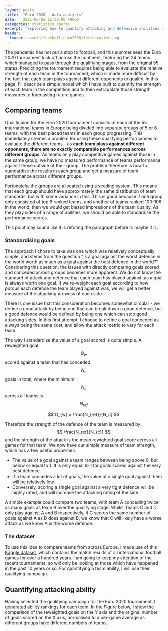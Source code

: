 ```yaml
---
layout: posts
title:  "Euro 2020 - data analysis"
date:   2021-06-02 12:00:00 +0000
categories: statistics sports
excerpt: "Exploring how to quantify attacking and defensive abilities of all teams in this summer's tournament"
header:
  teaser: assets/football_euro2020/introscatter.png
---
```

<head>
<link rel="stylesheet" href="https://cdn.jsdelivr.net/npm/katex@0.10.2/dist/katex.min.css" integrity="sha384-yFRtMMDnQtDRO8rLpMIKrtPCD5jdktao2TV19YiZYWMDkUR5GQZR/NOVTdquEx1j" crossorigin="anonymous">
<script defer src="https://cdn.jsdelivr.net/npm/katex@0.10.2/dist/katex.min.js" integrity="sha384-9Nhn55MVVN0/4OFx7EE5kpFBPsEMZxKTCnA+4fqDmg12eCTqGi6+BB2LjY8brQxJ" crossorigin="anonymous"></script>
<script defer src="https://cdn.jsdelivr.net/npm/katex@0.10.2/dist/contrib/auto-render.min.js" integrity="sha384-kWPLUVMOks5AQFrykwIup5lo0m3iMkkHrD0uJ4H5cjeGihAutqP0yW0J6dpFiVkI" crossorigin="anonymous" onload="renderMathInElement(document.body);"></script>
</head>

The pandemic has not put a stop to football, and this summer sees the Euro 2020 tournament kick off across the continent, featuring the 24 teams which managed to pass through the qualifying stages, from the original 55 states. Predicting the tournament requires being able to evaluate the relative strength of each team in the tournament, which is made more difficult by the fact that each team plays against different opponents to qualify. In this page, I'll describe a simple model which I have built to quantify the strength of each team in the competition and to then extrapolate those strength measures to forecasting future games. 

## Comparing teams

Qualificaion for the Euro 2020 tournament consists of each of the 55 international teams in Europe being divided into separate groups of 5 or 6 teams, with the best placed teams in each group progressing. This immediately creates a problem for using these qualifying performances to evaluate the different teams - as
<b>each team plays against different opponents,  there are no exactly comparable performances across different groups</b>.  As teams only play competitive games against those in the same group, we have no measured performance of teams performance against those outside of their group. The problem therefore is how to standardise the results in each group and get a measure of team performance across different groups.  

Fortunately, the groups are allocated using a seeding system. This means that each group should have approximately the same distribution of team standards, but with some variance in this. This is good because if one group only consisted of top 6 ranked teams, and another of teams ranked 100-106 in the world, then we would get biased impressions of the team quality. As they play sides of a range of abilities, we should be able to standardise the performance scores. 

This point may sound like it is refuting the paragraph before it: maybe it is.  
  

### Standardising goals

The approach I chose to take was one which was relatively conceptually simple, and stems from the question "Is a goal against the worst defence in the world worth as much as a goal against the best defence in the world?" Considering this question, the issues with directly comparing goals scored and conceded across groups becomes more apparent. We do not know the standard of attack and defence that each team has played against, as a goal is always worth one goal. If we re-weight each goal according to how porous each defence the team played against was, we will get a better measure of the attacking prowess of each side.  

There is one issue that this consideration becomes somewhat circular - we define a good attack by being one that can break down a good defence, but a good defence would be defined by being one which can stop good attacking sides. In this first attempt, I choose to define a goal conceded as always being the same cost, and allow the attack metric to vary for each team. 

The way I standardise the value of a goal scored is quite simple. A reweighted goal $$ G_{w} $$ scored against a team that has conceded $$ N_c $$ goals in total, where the minimum $$ N_c $$ across all teams is $$ N_{ref} $$

$$ G_{w} = \frac{N_{ref}}{N_c} $$

Therefore the strength of the defence of the team is measured by $$ \frac{N_ref}{N_{c}} $$ and the strength of the attack is the mean rewighted goal score across all games for that team. We now have our simple measure of team strength, which has a few useful properties:
- The value of a goal against a team ranges between being above 0, but below or equal to 1. It is only equal to 1 for goals scored against the very best defence.
- If a team concedes a lot of goals, the value of a single goal against them will be relatively low. 
- Conversely, scoring a single goal against a very tight defence will be highly rated, and will increase the attacking rating of the side

A simple example could compare two teams, with team A conceding twice as many goals as team B over the qualifying stage. Whilst Teams C and D only play against A and B respectively, if C scores the same number of goals against A as D does against B, we know that C will likely have a worse attack as we know A is the worse defence. 

### The dataset

To use this idea to compare teams from across Europe, I made use of this [Kaggle dataset](https://www.kaggle.com/martj42/international-football-results-from-1872-to-2017), which contains the match results of all international football games for over a hundred years. I am going to keep my attention of the recent tournaments, so will only be looking at those which have happened in the past 10 years or so. For quantifying a team ability, I will use their qualifying campaign.  

## Quantifying attacking ability

Having selected the qualifying campaign for the Euro 2020 tournament, I generated ability rankings for each team. In the Figure below, I show the comparison of the reweighted goals on the Y axis and the original number of goals scored on the X axis, normalised to a per-game average as different groups have different numbers of teams. 


<script src="https://cdn.plot.ly/plotly-latest.min.js"></script> 
<div>                            <div id="7429136f-1468-4431-9ac8-41b394221195" class="plotly-graph-div" style="height:100%; width:100%;"></div>            <script type="text/javascript">                                    window.PLOTLYENV=window.PLOTLYENV || {};                                    if (document.getElementById("7429136f-1468-4431-9ac8-41b394221195")) {                    Plotly.newPlot(                        "7429136f-1468-4431-9ac8-41b394221195",                        [{"customdata": [["Albania"], ["Andorra"], ["Armenia"], ["Azerbaijan"], ["Belarus"], ["Bosnia and Herzegovina"], ["Bulgaria"], ["Cyprus"], ["Estonia"], ["Faroe Islands"], ["Georgia"], ["Gibraltar"], ["Greece"], ["Iceland"], ["Israel"], ["Kazakhstan"], ["Kosovo"], ["Latvia"], ["Liechtenstein"], ["Lithuania"], ["Luxembourg"], ["Malta"], ["Moldova"], ["Montenegro"], ["Northern Ireland"], ["Norway"], ["Republic of Ireland"], ["Romania"], ["San Marino"], ["Serbia"], ["Slovenia"]], "hovertemplate": "Qualified=False<br>Goals Scored Per Game=%{x}<br>Reweighted Goals=%{y}<br>Team name=%{customdata[0]}<extra></extra>", "legendgroup": "False", "marker": {"color": "#636efa", "symbol": "circle"}, "mode": "markers", "name": "False", "orientation": "v", "showlegend": true, "type": "scatter", "x": [1.6, 0.3, 1.4, 0.625, 0.5, 2.0, 0.75, 1.5, 0.25, 0.4, 0.875, 0.375, 1.2, 1.4, 1.6, 1.3, 1.625, 0.3, 0.2, 0.625, 0.875, 0.3, 0.4, 0.375, 1.125, 1.9, 0.875, 1.7, 0.1, 2.125, 1.6], "xaxis": "x", "y": [0.30332167832167833, 0.05439560439560439, 0.3412306858227162, 0.23782467532467533, 0.11126373626373626, 0.384705069124424, 0.1555397727272727, 0.2374613003095975, 0.05228365384615385, 0.10222222222222221, 0.1350806451612903, 0.13068181818181818, 0.19562049335863377, 0.381978021978022, 0.39584748584748586, 0.1343343653250774, 0.42914438502673796, 0.07307692307692307, 0.03342857142857143, 0.15349264705882354, 0.2049264705882353, 0.04727272727272727, 0.14227272727272727, 0.10799632352941177, 0.23514766483516483, 0.4177777777777778, 0.25788123167155425, 0.30070707070707065, 0.01764705882352941, 0.605625, 0.41710622710622713], "yaxis": "y"}, {"customdata": [["Austria"], ["Belgium"], ["Croatia"], ["Czech Republic"], ["Denmark"], ["England"], ["Finland"], ["France"], ["Germany"], ["Hungary"], ["Italy"], ["Netherlands"], ["North Macedonia"], ["Poland"], ["Portugal"], ["Russia"], ["Scotland"], ["Slovakia"], ["Spain"], ["Sweden"], ["Switzerland"], ["Turkey"], ["Ukraine"], ["Wales"]], "hovertemplate": "Qualified=True<br>Goals Scored Per Game=%{x}<br>Reweighted Goals=%{y}<br>Team name=%{customdata[0]}<extra></extra>", "legendgroup": "True", "marker": {"color": "#EF553B", "symbol": "circle"}, "mode": "markers", "name": "True", "orientation": "v", "showlegend": true, "type": "scatter", "x": [1.9, 4.0, 2.125, 1.625, 2.875, 4.625, 1.6, 2.5, 3.75, 1.0, 3.7, 3.0, 1.2, 1.8, 2.75, 3.3, 1.6, 1.625, 3.1, 2.3, 2.375, 1.8, 2.125, 1.25], "xaxis": "x", "y": [0.3406260406260406, 0.6577321981424148, 0.625, 0.3417028743315508, 0.7156158357771261, 0.8406166443850267, 0.2791854161019246, 0.5391658341658341, 0.7979052197802197, 0.2870670995670996, 0.5658297641637301, 0.6783997252747253, 0.2353896103896104, 0.337953712953713, 0.4862316176470588, 0.5553250773993808, 0.19749999999999998, 0.3982683982683982, 0.535151515151515, 0.39686868686868687, 0.6357404692082111, 0.3788661338661338, 0.4247242647058823, 0.3268398268398268], "yaxis": "y"}],                        {"legend": {"title": {"text": "Qualified"}, "tracegroupgap": 0}, "margin": {"t": 60}, "template": {"data": {"bar": [{"error_x": {"color": "#2a3f5f"}, "error_y": {"color": "#2a3f5f"}, "marker": {"line": {"color": "#E5ECF6", "width": 0.5}}, "type": "bar"}], "barpolar": [{"marker": {"line": {"color": "#E5ECF6", "width": 0.5}}, "type": "barpolar"}], "carpet": [{"aaxis": {"endlinecolor": "#2a3f5f", "gridcolor": "white", "linecolor": "white", "minorgridcolor": "white", "startlinecolor": "#2a3f5f"}, "baxis": {"endlinecolor": "#2a3f5f", "gridcolor": "white", "linecolor": "white", "minorgridcolor": "white", "startlinecolor": "#2a3f5f"}, "type": "carpet"}], "choropleth": [{"colorbar": {"outlinewidth": 0, "ticks": ""}, "type": "choropleth"}], "contour": [{"colorbar": {"outlinewidth": 0, "ticks": ""}, "colorscale": [[0.0, "#0d0887"], [0.1111111111111111, "#46039f"], [0.2222222222222222, "#7201a8"], [0.3333333333333333, "#9c179e"], [0.4444444444444444, "#bd3786"], [0.5555555555555556, "#d8576b"], [0.6666666666666666, "#ed7953"], [0.7777777777777778, "#fb9f3a"], [0.8888888888888888, "#fdca26"], [1.0, "#f0f921"]], "type": "contour"}], "contourcarpet": [{"colorbar": {"outlinewidth": 0, "ticks": ""}, "type": "contourcarpet"}], "heatmap": [{"colorbar": {"outlinewidth": 0, "ticks": ""}, "colorscale": [[0.0, "#0d0887"], [0.1111111111111111, "#46039f"], [0.2222222222222222, "#7201a8"], [0.3333333333333333, "#9c179e"], [0.4444444444444444, "#bd3786"], [0.5555555555555556, "#d8576b"], [0.6666666666666666, "#ed7953"], [0.7777777777777778, "#fb9f3a"], [0.8888888888888888, "#fdca26"], [1.0, "#f0f921"]], "type": "heatmap"}], "heatmapgl": [{"colorbar": {"outlinewidth": 0, "ticks": ""}, "colorscale": [[0.0, "#0d0887"], [0.1111111111111111, "#46039f"], [0.2222222222222222, "#7201a8"], [0.3333333333333333, "#9c179e"], [0.4444444444444444, "#bd3786"], [0.5555555555555556, "#d8576b"], [0.6666666666666666, "#ed7953"], [0.7777777777777778, "#fb9f3a"], [0.8888888888888888, "#fdca26"], [1.0, "#f0f921"]], "type": "heatmapgl"}], "histogram": [{"marker": {"colorbar": {"outlinewidth": 0, "ticks": ""}}, "type": "histogram"}], "histogram2d": [{"colorbar": {"outlinewidth": 0, "ticks": ""}, "colorscale": [[0.0, "#0d0887"], [0.1111111111111111, "#46039f"], [0.2222222222222222, "#7201a8"], [0.3333333333333333, "#9c179e"], [0.4444444444444444, "#bd3786"], [0.5555555555555556, "#d8576b"], [0.6666666666666666, "#ed7953"], [0.7777777777777778, "#fb9f3a"], [0.8888888888888888, "#fdca26"], [1.0, "#f0f921"]], "type": "histogram2d"}], "histogram2dcontour": [{"colorbar": {"outlinewidth": 0, "ticks": ""}, "colorscale": [[0.0, "#0d0887"], [0.1111111111111111, "#46039f"], [0.2222222222222222, "#7201a8"], [0.3333333333333333, "#9c179e"], [0.4444444444444444, "#bd3786"], [0.5555555555555556, "#d8576b"], [0.6666666666666666, "#ed7953"], [0.7777777777777778, "#fb9f3a"], [0.8888888888888888, "#fdca26"], [1.0, "#f0f921"]], "type": "histogram2dcontour"}], "mesh3d": [{"colorbar": {"outlinewidth": 0, "ticks": ""}, "type": "mesh3d"}], "parcoords": [{"line": {"colorbar": {"outlinewidth": 0, "ticks": ""}}, "type": "parcoords"}], "pie": [{"automargin": true, "type": "pie"}], "scatter": [{"marker": {"colorbar": {"outlinewidth": 0, "ticks": ""}}, "type": "scatter"}], "scatter3d": [{"line": {"colorbar": {"outlinewidth": 0, "ticks": ""}}, "marker": {"colorbar": {"outlinewidth": 0, "ticks": ""}}, "type": "scatter3d"}], "scattercarpet": [{"marker": {"colorbar": {"outlinewidth": 0, "ticks": ""}}, "type": "scattercarpet"}], "scattergeo": [{"marker": {"colorbar": {"outlinewidth": 0, "ticks": ""}}, "type": "scattergeo"}], "scattergl": [{"marker": {"colorbar": {"outlinewidth": 0, "ticks": ""}}, "type": "scattergl"}], "scattermapbox": [{"marker": {"colorbar": {"outlinewidth": 0, "ticks": ""}}, "type": "scattermapbox"}], "scatterpolar": [{"marker": {"colorbar": {"outlinewidth": 0, "ticks": ""}}, "type": "scatterpolar"}], "scatterpolargl": [{"marker": {"colorbar": {"outlinewidth": 0, "ticks": ""}}, "type": "scatterpolargl"}], "scatterternary": [{"marker": {"colorbar": {"outlinewidth": 0, "ticks": ""}}, "type": "scatterternary"}], "surface": [{"colorbar": {"outlinewidth": 0, "ticks": ""}, "colorscale": [[0.0, "#0d0887"], [0.1111111111111111, "#46039f"], [0.2222222222222222, "#7201a8"], [0.3333333333333333, "#9c179e"], [0.4444444444444444, "#bd3786"], [0.5555555555555556, "#d8576b"], [0.6666666666666666, "#ed7953"], [0.7777777777777778, "#fb9f3a"], [0.8888888888888888, "#fdca26"], [1.0, "#f0f921"]], "type": "surface"}], "table": [{"cells": {"fill": {"color": "#EBF0F8"}, "line": {"color": "white"}}, "header": {"fill": {"color": "#C8D4E3"}, "line": {"color": "white"}}, "type": "table"}]}, "layout": {"annotationdefaults": {"arrowcolor": "#2a3f5f", "arrowhead": 0, "arrowwidth": 1}, "autotypenumbers": "strict", "coloraxis": {"colorbar": {"outlinewidth": 0, "ticks": ""}}, "colorscale": {"diverging": [[0, "#8e0152"], [0.1, "#c51b7d"], [0.2, "#de77ae"], [0.3, "#f1b6da"], [0.4, "#fde0ef"], [0.5, "#f7f7f7"], [0.6, "#e6f5d0"], [0.7, "#b8e186"], [0.8, "#7fbc41"], [0.9, "#4d9221"], [1, "#276419"]], "sequential": [[0.0, "#0d0887"], [0.1111111111111111, "#46039f"], [0.2222222222222222, "#7201a8"], [0.3333333333333333, "#9c179e"], [0.4444444444444444, "#bd3786"], [0.5555555555555556, "#d8576b"], [0.6666666666666666, "#ed7953"], [0.7777777777777778, "#fb9f3a"], [0.8888888888888888, "#fdca26"], [1.0, "#f0f921"]], "sequentialminus": [[0.0, "#0d0887"], [0.1111111111111111, "#46039f"], [0.2222222222222222, "#7201a8"], [0.3333333333333333, "#9c179e"], [0.4444444444444444, "#bd3786"], [0.5555555555555556, "#d8576b"], [0.6666666666666666, "#ed7953"], [0.7777777777777778, "#fb9f3a"], [0.8888888888888888, "#fdca26"], [1.0, "#f0f921"]]}, "colorway": ["#636efa", "#EF553B", "#00cc96", "#ab63fa", "#FFA15A", "#19d3f3", "#FF6692", "#B6E880", "#FF97FF", "#FECB52"], "font": {"color": "#2a3f5f"}, "geo": {"bgcolor": "white", "lakecolor": "white", "landcolor": "#E5ECF6", "showlakes": true, "showland": true, "subunitcolor": "white"}, "hoverlabel": {"align": "left"}, "hovermode": "closest", "mapbox": {"style": "light"}, "paper_bgcolor": "white", "plot_bgcolor": "#E5ECF6", "polar": {"angularaxis": {"gridcolor": "white", "linecolor": "white", "ticks": ""}, "bgcolor": "#E5ECF6", "radialaxis": {"gridcolor": "white", "linecolor": "white", "ticks": ""}}, "scene": {"xaxis": {"backgroundcolor": "#E5ECF6", "gridcolor": "white", "gridwidth": 2, "linecolor": "white", "showbackground": true, "ticks": "", "zerolinecolor": "white"}, "yaxis": {"backgroundcolor": "#E5ECF6", "gridcolor": "white", "gridwidth": 2, "linecolor": "white", "showbackground": true, "ticks": "", "zerolinecolor": "white"}, "zaxis": {"backgroundcolor": "#E5ECF6", "gridcolor": "white", "gridwidth": 2, "linecolor": "white", "showbackground": true, "ticks": "", "zerolinecolor": "white"}}, "shapedefaults": {"line": {"color": "#2a3f5f"}}, "ternary": {"aaxis": {"gridcolor": "white", "linecolor": "white", "ticks": ""}, "baxis": {"gridcolor": "white", "linecolor": "white", "ticks": ""}, "bgcolor": "#E5ECF6", "caxis": {"gridcolor": "white", "linecolor": "white", "ticks": ""}}, "title": {"x": 0.05}, "xaxis": {"automargin": true, "gridcolor": "white", "linecolor": "white", "ticks": "", "title": {"standoff": 15}, "zerolinecolor": "white", "zerolinewidth": 2}, "yaxis": {"automargin": true, "gridcolor": "white", "linecolor": "white", "ticks": "", "title": {"standoff": 15}, "zerolinecolor": "white", "zerolinewidth": 2}}}, "xaxis": {"anchor": "y", "domain": [0.0, 1.0], "title": {"text": "Goals Scored Per Game"}}, "yaxis": {"anchor": "x", "domain": [0.0, 1.0], "title": {"text": "Reweighted Goals"}}},                        {"responsive": true}                    )                };                            </script>        </div>

Looking at the plot, there is a strong correlation between the number of goals scored and the reweighted version, but crucially there is also some disagreement. England come top of both scores, having the highest average goals per game and the highest reweighted goals measure. Belgium, who were in a group with San Marino ( a side that averaged 5 goals conceded every match) which they won 13-0 on aggregate against, but these goals are heavily down weighted due to the porous San Marino defence. Germany have a higher attacking rating than Belgium, despite scoring 0.25 fewer goals per game, they scored these goals against better defences.  

## Quantifying defensive capability

We can apply a similar approach to evaluate team defences. Now, for a conceded reweighted goal $$ G_{w} $$ conceded against a team scoring an average of $$ N_{s} $$ goals per game with a globally <b>worst</b> performing attack $$ N_{att} $$ we can define:
  
$$ G_w = \frac{N_{att}}{N_s}$$

which is the reverse fraction used previously, as we want goals against good attacks to be less significant in our calculations. Put another way, we want a team that concedes two goals to a very poor attack to have a worse defensive rating than a team that scored the same number against a very high scoring attack. Calculating this defensive score and plotting it against the average number of goals conceded by each team in Euro 2020 qualifying gives us the below figure:

<div>                            <div id="28fa5e3d-974b-466c-a483-eeca00bdf6a1" class="plotly-graph-div" style="height:100%; width:100%;"></div>            <script type="text/javascript">                                    window.PLOTLYENV=window.PLOTLYENV || {};                                    if (document.getElementById("28fa5e3d-974b-466c-a483-eeca00bdf6a1")) {                    Plotly.newPlot(                        "28fa5e3d-974b-466c-a483-eeca00bdf6a1",                        [{"customdata": [["Albania"], ["Andorra"], ["Armenia"], ["Azerbaijan"], ["Belarus"], ["Bosnia and Herzegovina"], ["Bulgaria"], ["Cyprus"], ["Estonia"], ["Faroe Islands"], ["Georgia"], ["Gibraltar"], ["Greece"], ["Iceland"], ["Israel"], ["Kazakhstan"], ["Kosovo"], ["Latvia"], ["Liechtenstein"], ["Lithuania"], ["Luxembourg"], ["Malta"], ["Moldova"], ["Montenegro"], ["Northern Ireland"], ["Norway"], ["Republic of Ireland"], ["Romania"], ["San Marino"], ["Serbia"], ["Slovenia"]], "hovertemplate": "Qualified=False<br>Goals Conceded Per Game=%{x}<br>Reweighted Goals=%{y}<br>Team name=%{customdata[0]}<extra></extra>", "legendgroup": "False", "marker": {"color": "#636efa", "symbol": "circle"}, "mode": "markers", "name": "False", "orientation": "v", "showlegend": true, "type": "scatter", "x": [1.4, 2.0, 2.5, 2.25, 2.0, 1.7, 2.125, 2.0, 3.25, 3.0, 1.375, 3.875, 1.4, 1.1, 1.8, 1.7, 2.0, 2.8, 3.1, 3.125, 2.0, 2.7, 2.6, 2.75, 1.625, 1.1, 0.625, 1.5, 5.1, 2.125, 1.1], "xaxis": "x", "y": [0.1287619047619048, 0.12948809523809524, 0.15868243243243246, 0.16149321266968325, 0.12833333333333335, 0.10131113256113258, 0.10651420651420651, 0.07856643356643357, 0.1686111111111111, 0.19566331884492189, 0.1184809850713741, 0.23337692056227527, 0.11244208494208494, 0.07555555555555556, 0.13464912280701755, 0.16640151515151516, 0.13073458073458072, 0.1760233918128655, 0.15455115830115831, 0.15756302521008403, 0.11566844919786096, 0.15993143695804152, 0.1749920634920635, 0.11832986832986833, 0.11416666666666667, 0.07804911585952755, 0.02448512585812357, 0.08076142319332694, 0.23877039627039628, 0.14676088617265087, 0.07094298245614035], "yaxis": "y"}, {"customdata": [["Austria"], ["Belgium"], ["Croatia"], ["Czech Republic"], ["Denmark"], ["England"], ["Finland"], ["France"], ["Germany"], ["Hungary"], ["Italy"], ["Netherlands"], ["North Macedonia"], ["Poland"], ["Portugal"], ["Russia"], ["Scotland"], ["Slovakia"], ["Spain"], ["Sweden"], ["Switzerland"], ["Turkey"], ["Ukraine"], ["Wales"]], "hovertemplate": "Qualified=True<br>Goals Conceded Per Game=%{x}<br>Reweighted Goals=%{y}<br>Team name=%{customdata[0]}<extra></extra>", "legendgroup": "True", "marker": {"color": "#EF553B", "symbol": "circle"}, "mode": "markers", "name": "True", "orientation": "v", "showlegend": true, "type": "scatter", "x": [0.9, 0.3, 0.875, 1.375, 0.75, 0.75, 1.0, 0.6, 0.875, 1.375, 0.4, 0.875, 1.3, 0.5, 0.75, 0.8, 1.9, 1.375, 0.5, 0.9, 0.75, 0.3, 0.5, 0.75], "xaxis": "x", "y": [0.08680555555555557, 0.01272727272727273, 0.09269230769230768, 0.07262647262647262, 0.05864661654135339, 0.07179487179487179, 0.04747747747747748, 0.07291666666666667, 0.03611111111111111, 0.09429864253393666, 0.02553571428571429, 0.052777777777777785, 0.10032894736842106, 0.03125, 0.049411764705882356, 0.02375, 0.07978438228438228, 0.0936764705882353, 0.04575649481760668, 0.03983821032657545, 0.06501035196687371, 0.018285714285714287, 0.030595874713521775, 0.0578393665158371], "yaxis": "y"}],                        {"legend": {"title": {"text": "Qualified"}, "tracegroupgap": 0}, "margin": {"t": 60}, "template": {"data": {"bar": [{"error_x": {"color": "#2a3f5f"}, "error_y": {"color": "#2a3f5f"}, "marker": {"line": {"color": "#E5ECF6", "width": 0.5}}, "type": "bar"}], "barpolar": [{"marker": {"line": {"color": "#E5ECF6", "width": 0.5}}, "type": "barpolar"}], "carpet": [{"aaxis": {"endlinecolor": "#2a3f5f", "gridcolor": "white", "linecolor": "white", "minorgridcolor": "white", "startlinecolor": "#2a3f5f"}, "baxis": {"endlinecolor": "#2a3f5f", "gridcolor": "white", "linecolor": "white", "minorgridcolor": "white", "startlinecolor": "#2a3f5f"}, "type": "carpet"}], "choropleth": [{"colorbar": {"outlinewidth": 0, "ticks": ""}, "type": "choropleth"}], "contour": [{"colorbar": {"outlinewidth": 0, "ticks": ""}, "colorscale": [[0.0, "#0d0887"], [0.1111111111111111, "#46039f"], [0.2222222222222222, "#7201a8"], [0.3333333333333333, "#9c179e"], [0.4444444444444444, "#bd3786"], [0.5555555555555556, "#d8576b"], [0.6666666666666666, "#ed7953"], [0.7777777777777778, "#fb9f3a"], [0.8888888888888888, "#fdca26"], [1.0, "#f0f921"]], "type": "contour"}], "contourcarpet": [{"colorbar": {"outlinewidth": 0, "ticks": ""}, "type": "contourcarpet"}], "heatmap": [{"colorbar": {"outlinewidth": 0, "ticks": ""}, "colorscale": [[0.0, "#0d0887"], [0.1111111111111111, "#46039f"], [0.2222222222222222, "#7201a8"], [0.3333333333333333, "#9c179e"], [0.4444444444444444, "#bd3786"], [0.5555555555555556, "#d8576b"], [0.6666666666666666, "#ed7953"], [0.7777777777777778, "#fb9f3a"], [0.8888888888888888, "#fdca26"], [1.0, "#f0f921"]], "type": "heatmap"}], "heatmapgl": [{"colorbar": {"outlinewidth": 0, "ticks": ""}, "colorscale": [[0.0, "#0d0887"], [0.1111111111111111, "#46039f"], [0.2222222222222222, "#7201a8"], [0.3333333333333333, "#9c179e"], [0.4444444444444444, "#bd3786"], [0.5555555555555556, "#d8576b"], [0.6666666666666666, "#ed7953"], [0.7777777777777778, "#fb9f3a"], [0.8888888888888888, "#fdca26"], [1.0, "#f0f921"]], "type": "heatmapgl"}], "histogram": [{"marker": {"colorbar": {"outlinewidth": 0, "ticks": ""}}, "type": "histogram"}], "histogram2d": [{"colorbar": {"outlinewidth": 0, "ticks": ""}, "colorscale": [[0.0, "#0d0887"], [0.1111111111111111, "#46039f"], [0.2222222222222222, "#7201a8"], [0.3333333333333333, "#9c179e"], [0.4444444444444444, "#bd3786"], [0.5555555555555556, "#d8576b"], [0.6666666666666666, "#ed7953"], [0.7777777777777778, "#fb9f3a"], [0.8888888888888888, "#fdca26"], [1.0, "#f0f921"]], "type": "histogram2d"}], "histogram2dcontour": [{"colorbar": {"outlinewidth": 0, "ticks": ""}, "colorscale": [[0.0, "#0d0887"], [0.1111111111111111, "#46039f"], [0.2222222222222222, "#7201a8"], [0.3333333333333333, "#9c179e"], [0.4444444444444444, "#bd3786"], [0.5555555555555556, "#d8576b"], [0.6666666666666666, "#ed7953"], [0.7777777777777778, "#fb9f3a"], [0.8888888888888888, "#fdca26"], [1.0, "#f0f921"]], "type": "histogram2dcontour"}], "mesh3d": [{"colorbar": {"outlinewidth": 0, "ticks": ""}, "type": "mesh3d"}], "parcoords": [{"line": {"colorbar": {"outlinewidth": 0, "ticks": ""}}, "type": "parcoords"}], "pie": [{"automargin": true, "type": "pie"}], "scatter": [{"marker": {"colorbar": {"outlinewidth": 0, "ticks": ""}}, "type": "scatter"}], "scatter3d": [{"line": {"colorbar": {"outlinewidth": 0, "ticks": ""}}, "marker": {"colorbar": {"outlinewidth": 0, "ticks": ""}}, "type": "scatter3d"}], "scattercarpet": [{"marker": {"colorbar": {"outlinewidth": 0, "ticks": ""}}, "type": "scattercarpet"}], "scattergeo": [{"marker": {"colorbar": {"outlinewidth": 0, "ticks": ""}}, "type": "scattergeo"}], "scattergl": [{"marker": {"colorbar": {"outlinewidth": 0, "ticks": ""}}, "type": "scattergl"}], "scattermapbox": [{"marker": {"colorbar": {"outlinewidth": 0, "ticks": ""}}, "type": "scattermapbox"}], "scatterpolar": [{"marker": {"colorbar": {"outlinewidth": 0, "ticks": ""}}, "type": "scatterpolar"}], "scatterpolargl": [{"marker": {"colorbar": {"outlinewidth": 0, "ticks": ""}}, "type": "scatterpolargl"}], "scatterternary": [{"marker": {"colorbar": {"outlinewidth": 0, "ticks": ""}}, "type": "scatterternary"}], "surface": [{"colorbar": {"outlinewidth": 0, "ticks": ""}, "colorscale": [[0.0, "#0d0887"], [0.1111111111111111, "#46039f"], [0.2222222222222222, "#7201a8"], [0.3333333333333333, "#9c179e"], [0.4444444444444444, "#bd3786"], [0.5555555555555556, "#d8576b"], [0.6666666666666666, "#ed7953"], [0.7777777777777778, "#fb9f3a"], [0.8888888888888888, "#fdca26"], [1.0, "#f0f921"]], "type": "surface"}], "table": [{"cells": {"fill": {"color": "#EBF0F8"}, "line": {"color": "white"}}, "header": {"fill": {"color": "#C8D4E3"}, "line": {"color": "white"}}, "type": "table"}]}, "layout": {"annotationdefaults": {"arrowcolor": "#2a3f5f", "arrowhead": 0, "arrowwidth": 1}, "autotypenumbers": "strict", "coloraxis": {"colorbar": {"outlinewidth": 0, "ticks": ""}}, "colorscale": {"diverging": [[0, "#8e0152"], [0.1, "#c51b7d"], [0.2, "#de77ae"], [0.3, "#f1b6da"], [0.4, "#fde0ef"], [0.5, "#f7f7f7"], [0.6, "#e6f5d0"], [0.7, "#b8e186"], [0.8, "#7fbc41"], [0.9, "#4d9221"], [1, "#276419"]], "sequential": [[0.0, "#0d0887"], [0.1111111111111111, "#46039f"], [0.2222222222222222, "#7201a8"], [0.3333333333333333, "#9c179e"], [0.4444444444444444, "#bd3786"], [0.5555555555555556, "#d8576b"], [0.6666666666666666, "#ed7953"], [0.7777777777777778, "#fb9f3a"], [0.8888888888888888, "#fdca26"], [1.0, "#f0f921"]], "sequentialminus": [[0.0, "#0d0887"], [0.1111111111111111, "#46039f"], [0.2222222222222222, "#7201a8"], [0.3333333333333333, "#9c179e"], [0.4444444444444444, "#bd3786"], [0.5555555555555556, "#d8576b"], [0.6666666666666666, "#ed7953"], [0.7777777777777778, "#fb9f3a"], [0.8888888888888888, "#fdca26"], [1.0, "#f0f921"]]}, "colorway": ["#636efa", "#EF553B", "#00cc96", "#ab63fa", "#FFA15A", "#19d3f3", "#FF6692", "#B6E880", "#FF97FF", "#FECB52"], "font": {"color": "#2a3f5f"}, "geo": {"bgcolor": "white", "lakecolor": "white", "landcolor": "#E5ECF6", "showlakes": true, "showland": true, "subunitcolor": "white"}, "hoverlabel": {"align": "left"}, "hovermode": "closest", "mapbox": {"style": "light"}, "paper_bgcolor": "white", "plot_bgcolor": "#E5ECF6", "polar": {"angularaxis": {"gridcolor": "white", "linecolor": "white", "ticks": ""}, "bgcolor": "#E5ECF6", "radialaxis": {"gridcolor": "white", "linecolor": "white", "ticks": ""}}, "scene": {"xaxis": {"backgroundcolor": "#E5ECF6", "gridcolor": "white", "gridwidth": 2, "linecolor": "white", "showbackground": true, "ticks": "", "zerolinecolor": "white"}, "yaxis": {"backgroundcolor": "#E5ECF6", "gridcolor": "white", "gridwidth": 2, "linecolor": "white", "showbackground": true, "ticks": "", "zerolinecolor": "white"}, "zaxis": {"backgroundcolor": "#E5ECF6", "gridcolor": "white", "gridwidth": 2, "linecolor": "white", "showbackground": true, "ticks": "", "zerolinecolor": "white"}}, "shapedefaults": {"line": {"color": "#2a3f5f"}}, "ternary": {"aaxis": {"gridcolor": "white", "linecolor": "white", "ticks": ""}, "baxis": {"gridcolor": "white", "linecolor": "white", "ticks": ""}, "bgcolor": "#E5ECF6", "caxis": {"gridcolor": "white", "linecolor": "white", "ticks": ""}}, "title": {"x": 0.05}, "xaxis": {"automargin": true, "gridcolor": "white", "linecolor": "white", "ticks": "", "title": {"standoff": 15}, "zerolinecolor": "white", "zerolinewidth": 2}, "yaxis": {"automargin": true, "gridcolor": "white", "linecolor": "white", "ticks": "", "title": {"standoff": 15}, "zerolinecolor": "white", "zerolinewidth": 2}}}, "xaxis": {"anchor": "y", "domain": [0.0, 1.0], "title": {"text": "Goals Conceded Per Game"}}, "yaxis": {"anchor": "x", "domain": [0.0, 1.0], "title": {"text": "Reweighted Goals"}}},                        {"responsive": true}                    )                };                            </script>        </div>

Now, the lower values indicate a better side. Many teams which qualified are clustered around the bottom left of the plot, indicating both a low average number of goals conceded and a low reweighted number of goals conceded. One noticeable exception is the Republic of Ireland - they had a very good defence, conceding the fewest in their group, but still failed to qualify

<div>                            <div id="5ccfad9d-6a45-4387-90da-934ae3d1f747" class="plotly-graph-div" style="height:100%; width:100%;"></div>            <script type="text/javascript">                                    window.PLOTLYENV=window.PLOTLYENV || {};                                    if (document.getElementById("5ccfad9d-6a45-4387-90da-934ae3d1f747")) {                    Plotly.newPlot(                        "5ccfad9d-6a45-4387-90da-934ae3d1f747",                        [{"customdata": [["Albania"], ["Andorra"], ["Armenia"], ["Azerbaijan"], ["Belarus"], ["Bosnia and Herzegovina"], ["Bulgaria"], ["Cyprus"], ["Estonia"], ["Faroe Islands"], ["Georgia"], ["Gibraltar"], ["Greece"], ["Iceland"], ["Israel"], ["Kazakhstan"], ["Kosovo"], ["Latvia"], ["Liechtenstein"], ["Lithuania"], ["Luxembourg"], ["Malta"], ["Moldova"], ["Montenegro"], ["Northern Ireland"], ["Norway"], ["Republic of Ireland"], ["Romania"], ["San Marino"], ["Serbia"], ["Slovenia"]], "hovertemplate": "Qualified=False<br>Scored/Conceded=%{x}<br>Reweighted Scored/Conceded=%{y}<br>Team name=%{customdata[0]}<extra></extra>", "legendgroup": "False", "marker": {"color": "#636efa", "symbol": "circle"}, "mode": "markers", "name": "False", "orientation": "v", "showlegend": true, "type": "scatter", "x": [1.142857142857143, 0.15, 0.5599999999999999, 0.2777777777777778, 0.25, 1.1764705882352942, 0.35294117647058826, 0.75, 0.07692307692307693, 0.13333333333333333, 0.6363636363636364, 0.0967741935483871, 0.8571428571428572, 1.2727272727272725, 0.888888888888889, 0.7647058823529412, 0.8125, 0.10714285714285715, 0.06451612903225806, 0.2, 0.4375, 0.1111111111111111, 0.15384615384615385, 0.13636363636363635, 0.6923076923076923, 1.727272727272727, 1.4, 1.1333333333333333, 0.019607843137254905, 1.0, 1.4545454545454546], "xaxis": "x", "y": [2.355678714776347, 0.42008189475321966, 2.1503998936241002, 1.1781284000392995, 0.6935921221635505, 3.797263532635838, 1.1682180457798543, 3.02242687532465, 0.24806741857812697, 0.5224393760960435, 0.9120832010633027, 0.4479682665002737, 1.7397444511936182, 5.055591467356173, 2.9398445203005465, 0.807290517774196, 2.6260497115020742, 0.4151546128290314, 0.21629453830059645, 0.7793333333333333, 1.4173370319001388, 0.2955812076216723, 0.813023884818524, 0.7301373697355955, 1.6477500601588193, 5.352754777257085, 8.425726971250034, 3.723399846325605, 0.07390806858462028, 3.3012883243974804, 5.879457173429353], "yaxis": "y"}, {"customdata": [["Austria"], ["Belgium"], ["Croatia"], ["Czech Republic"], ["Denmark"], ["England"], ["Finland"], ["France"], ["Germany"], ["Hungary"], ["Italy"], ["Netherlands"], ["North Macedonia"], ["Poland"], ["Portugal"], ["Russia"], ["Scotland"], ["Slovakia"], ["Spain"], ["Sweden"], ["Switzerland"], ["Turkey"], ["Ukraine"], ["Wales"]], "hovertemplate": "Qualified=True<br>Scored/Conceded=%{x}<br>Reweighted Scored/Conceded=%{y}<br>Team name=%{customdata[0]}<extra></extra>", "legendgroup": "True", "marker": {"color": "#EF553B", "symbol": "circle"}, "mode": "markers", "name": "True", "orientation": "v", "showlegend": true, "type": "scatter", "x": [2.111111111111111, 13.333333333333334, 2.4285714285714284, 1.1818181818181819, 3.8333333333333335, 6.166666666666667, 1.6, 4.166666666666667, 4.285714285714286, 0.7272727272727273, 9.25, 3.4285714285714284, 0.923076923076923, 3.6, 3.6666666666666665, 4.124999999999999, 0.8421052631578948, 1.1818181818181819, 6.2, 2.5555555555555554, 3.1666666666666665, 6.0, 4.25, 1.6666666666666667], "xaxis": "x", "y": [3.9240119880119875, 51.678958425475436, 5.394190871369295, 3.7639484554231126, 9.76173396495977, 9.366871180290296, 5.880375936871657, 7.394274297131438, 17.676669484361792, 2.435386909955048, 22.158368386831384, 10.283111625216886, 2.3461784117521822, 10.814518814518815, 7.872321428571428, 23.38210852207919, 2.475421809948141, 3.401224625714421, 11.695640526765036, 9.962010934109204, 7.823252143377475, 20.719241695804193, 11.10539950062422, 4.52065569217926], "yaxis": "y"}],                        {"legend": {"title": {"text": "Qualified"}, "tracegroupgap": 0}, "margin": {"t": 60}, "template": {"data": {"bar": [{"error_x": {"color": "#2a3f5f"}, "error_y": {"color": "#2a3f5f"}, "marker": {"line": {"color": "#E5ECF6", "width": 0.5}}, "type": "bar"}], "barpolar": [{"marker": {"line": {"color": "#E5ECF6", "width": 0.5}}, "type": "barpolar"}], "carpet": [{"aaxis": {"endlinecolor": "#2a3f5f", "gridcolor": "white", "linecolor": "white", "minorgridcolor": "white", "startlinecolor": "#2a3f5f"}, "baxis": {"endlinecolor": "#2a3f5f", "gridcolor": "white", "linecolor": "white", "minorgridcolor": "white", "startlinecolor": "#2a3f5f"}, "type": "carpet"}], "choropleth": [{"colorbar": {"outlinewidth": 0, "ticks": ""}, "type": "choropleth"}], "contour": [{"colorbar": {"outlinewidth": 0, "ticks": ""}, "colorscale": [[0.0, "#0d0887"], [0.1111111111111111, "#46039f"], [0.2222222222222222, "#7201a8"], [0.3333333333333333, "#9c179e"], [0.4444444444444444, "#bd3786"], [0.5555555555555556, "#d8576b"], [0.6666666666666666, "#ed7953"], [0.7777777777777778, "#fb9f3a"], [0.8888888888888888, "#fdca26"], [1.0, "#f0f921"]], "type": "contour"}], "contourcarpet": [{"colorbar": {"outlinewidth": 0, "ticks": ""}, "type": "contourcarpet"}], "heatmap": [{"colorbar": {"outlinewidth": 0, "ticks": ""}, "colorscale": [[0.0, "#0d0887"], [0.1111111111111111, "#46039f"], [0.2222222222222222, "#7201a8"], [0.3333333333333333, "#9c179e"], [0.4444444444444444, "#bd3786"], [0.5555555555555556, "#d8576b"], [0.6666666666666666, "#ed7953"], [0.7777777777777778, "#fb9f3a"], [0.8888888888888888, "#fdca26"], [1.0, "#f0f921"]], "type": "heatmap"}], "heatmapgl": [{"colorbar": {"outlinewidth": 0, "ticks": ""}, "colorscale": [[0.0, "#0d0887"], [0.1111111111111111, "#46039f"], [0.2222222222222222, "#7201a8"], [0.3333333333333333, "#9c179e"], [0.4444444444444444, "#bd3786"], [0.5555555555555556, "#d8576b"], [0.6666666666666666, "#ed7953"], [0.7777777777777778, "#fb9f3a"], [0.8888888888888888, "#fdca26"], [1.0, "#f0f921"]], "type": "heatmapgl"}], "histogram": [{"marker": {"colorbar": {"outlinewidth": 0, "ticks": ""}}, "type": "histogram"}], "histogram2d": [{"colorbar": {"outlinewidth": 0, "ticks": ""}, "colorscale": [[0.0, "#0d0887"], [0.1111111111111111, "#46039f"], [0.2222222222222222, "#7201a8"], [0.3333333333333333, "#9c179e"], [0.4444444444444444, "#bd3786"], [0.5555555555555556, "#d8576b"], [0.6666666666666666, "#ed7953"], [0.7777777777777778, "#fb9f3a"], [0.8888888888888888, "#fdca26"], [1.0, "#f0f921"]], "type": "histogram2d"}], "histogram2dcontour": [{"colorbar": {"outlinewidth": 0, "ticks": ""}, "colorscale": [[0.0, "#0d0887"], [0.1111111111111111, "#46039f"], [0.2222222222222222, "#7201a8"], [0.3333333333333333, "#9c179e"], [0.4444444444444444, "#bd3786"], [0.5555555555555556, "#d8576b"], [0.6666666666666666, "#ed7953"], [0.7777777777777778, "#fb9f3a"], [0.8888888888888888, "#fdca26"], [1.0, "#f0f921"]], "type": "histogram2dcontour"}], "mesh3d": [{"colorbar": {"outlinewidth": 0, "ticks": ""}, "type": "mesh3d"}], "parcoords": [{"line": {"colorbar": {"outlinewidth": 0, "ticks": ""}}, "type": "parcoords"}], "pie": [{"automargin": true, "type": "pie"}], "scatter": [{"marker": {"colorbar": {"outlinewidth": 0, "ticks": ""}}, "type": "scatter"}], "scatter3d": [{"line": {"colorbar": {"outlinewidth": 0, "ticks": ""}}, "marker": {"colorbar": {"outlinewidth": 0, "ticks": ""}}, "type": "scatter3d"}], "scattercarpet": [{"marker": {"colorbar": {"outlinewidth": 0, "ticks": ""}}, "type": "scattercarpet"}], "scattergeo": [{"marker": {"colorbar": {"outlinewidth": 0, "ticks": ""}}, "type": "scattergeo"}], "scattergl": [{"marker": {"colorbar": {"outlinewidth": 0, "ticks": ""}}, "type": "scattergl"}], "scattermapbox": [{"marker": {"colorbar": {"outlinewidth": 0, "ticks": ""}}, "type": "scattermapbox"}], "scatterpolar": [{"marker": {"colorbar": {"outlinewidth": 0, "ticks": ""}}, "type": "scatterpolar"}], "scatterpolargl": [{"marker": {"colorbar": {"outlinewidth": 0, "ticks": ""}}, "type": "scatterpolargl"}], "scatterternary": [{"marker": {"colorbar": {"outlinewidth": 0, "ticks": ""}}, "type": "scatterternary"}], "surface": [{"colorbar": {"outlinewidth": 0, "ticks": ""}, "colorscale": [[0.0, "#0d0887"], [0.1111111111111111, "#46039f"], [0.2222222222222222, "#7201a8"], [0.3333333333333333, "#9c179e"], [0.4444444444444444, "#bd3786"], [0.5555555555555556, "#d8576b"], [0.6666666666666666, "#ed7953"], [0.7777777777777778, "#fb9f3a"], [0.8888888888888888, "#fdca26"], [1.0, "#f0f921"]], "type": "surface"}], "table": [{"cells": {"fill": {"color": "#EBF0F8"}, "line": {"color": "white"}}, "header": {"fill": {"color": "#C8D4E3"}, "line": {"color": "white"}}, "type": "table"}]}, "layout": {"annotationdefaults": {"arrowcolor": "#2a3f5f", "arrowhead": 0, "arrowwidth": 1}, "autotypenumbers": "strict", "coloraxis": {"colorbar": {"outlinewidth": 0, "ticks": ""}}, "colorscale": {"diverging": [[0, "#8e0152"], [0.1, "#c51b7d"], [0.2, "#de77ae"], [0.3, "#f1b6da"], [0.4, "#fde0ef"], [0.5, "#f7f7f7"], [0.6, "#e6f5d0"], [0.7, "#b8e186"], [0.8, "#7fbc41"], [0.9, "#4d9221"], [1, "#276419"]], "sequential": [[0.0, "#0d0887"], [0.1111111111111111, "#46039f"], [0.2222222222222222, "#7201a8"], [0.3333333333333333, "#9c179e"], [0.4444444444444444, "#bd3786"], [0.5555555555555556, "#d8576b"], [0.6666666666666666, "#ed7953"], [0.7777777777777778, "#fb9f3a"], [0.8888888888888888, "#fdca26"], [1.0, "#f0f921"]], "sequentialminus": [[0.0, "#0d0887"], [0.1111111111111111, "#46039f"], [0.2222222222222222, "#7201a8"], [0.3333333333333333, "#9c179e"], [0.4444444444444444, "#bd3786"], [0.5555555555555556, "#d8576b"], [0.6666666666666666, "#ed7953"], [0.7777777777777778, "#fb9f3a"], [0.8888888888888888, "#fdca26"], [1.0, "#f0f921"]]}, "colorway": ["#636efa", "#EF553B", "#00cc96", "#ab63fa", "#FFA15A", "#19d3f3", "#FF6692", "#B6E880", "#FF97FF", "#FECB52"], "font": {"color": "#2a3f5f"}, "geo": {"bgcolor": "white", "lakecolor": "white", "landcolor": "#E5ECF6", "showlakes": true, "showland": true, "subunitcolor": "white"}, "hoverlabel": {"align": "left"}, "hovermode": "closest", "mapbox": {"style": "light"}, "paper_bgcolor": "white", "plot_bgcolor": "#E5ECF6", "polar": {"angularaxis": {"gridcolor": "white", "linecolor": "white", "ticks": ""}, "bgcolor": "#E5ECF6", "radialaxis": {"gridcolor": "white", "linecolor": "white", "ticks": ""}}, "scene": {"xaxis": {"backgroundcolor": "#E5ECF6", "gridcolor": "white", "gridwidth": 2, "linecolor": "white", "showbackground": true, "ticks": "", "zerolinecolor": "white"}, "yaxis": {"backgroundcolor": "#E5ECF6", "gridcolor": "white", "gridwidth": 2, "linecolor": "white", "showbackground": true, "ticks": "", "zerolinecolor": "white"}, "zaxis": {"backgroundcolor": "#E5ECF6", "gridcolor": "white", "gridwidth": 2, "linecolor": "white", "showbackground": true, "ticks": "", "zerolinecolor": "white"}}, "shapedefaults": {"line": {"color": "#2a3f5f"}}, "ternary": {"aaxis": {"gridcolor": "white", "linecolor": "white", "ticks": ""}, "baxis": {"gridcolor": "white", "linecolor": "white", "ticks": ""}, "bgcolor": "#E5ECF6", "caxis": {"gridcolor": "white", "linecolor": "white", "ticks": ""}}, "title": {"x": 0.05}, "xaxis": {"automargin": true, "gridcolor": "white", "linecolor": "white", "ticks": "", "title": {"standoff": 15}, "zerolinecolor": "white", "zerolinewidth": 2}, "yaxis": {"automargin": true, "gridcolor": "white", "linecolor": "white", "ticks": "", "title": {"standoff": 15}, "zerolinecolor": "white", "zerolinewidth": 2}}}, "xaxis": {"anchor": "y", "domain": [0.0, 1.0], "title": {"text": "Scored/Conceded"}}, "yaxis": {"anchor": "x", "domain": [0.0, 1.0], "title": {"text": "Reweighted Scored/Conceded"}}},                        {"responsive": true}                    )                };                            </script>        </div>